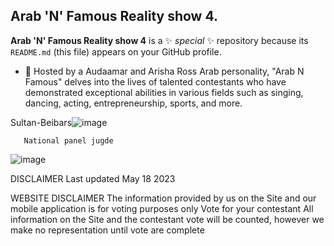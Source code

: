## Arab 'N' Famous Reality show 4.




**Arab 'N' Famous Reality show 4** is a ✨ _special_ ✨ repository because its `README.md` (this file) appears on your GitHub profile.


- 🔭 Hosted by a Audaamar and Arisha Ross Arab personality,
"Arab N Famous" delves into the lives of talented contestants
who have demonstrated exceptional abilities in various fields 
such as singing, dancing, acting,
entrepreneurship, sports, and more.

Sultan-Beibars![image](https://github.com/Ezzyplatform/Ezzyplatform/assets/173859227/1b6bf4dd-e8fe-4586-9df3-796864d5b073)




       National panel jugde

  ![image](https://github.com/Ezzyplatform/Ezzyplatform/assets/173859227/c3d07486-6e95-4cfa-b635-66f8b44f201d)



DISCLAIMER
Last updated May 18 2023

WEBSITE DISCLAIMER
The information provided by us on 
the Site and our mobile application is for voting  purposes only
Vote for your contestant All information on the Site and the contestant vote will be counted, however we make no representation until vote are complete 


